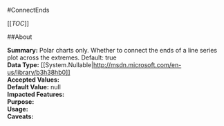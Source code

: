 #ConnectEnds

[[_TOC_]]

##About

**Summary:**  Polar charts only. Whether to connect the ends of a line series plot across the extremes. Default: true   
**Data Type:** [[System.Nullable|http://msdn.microsoft.com/en-us/library/b3h38hb0]]  
**Accepted Values:**   
**Default Value:** null  
**Impacted Features:**   
**Purpose:**   
**Usage:**   
**Caveats:**   

